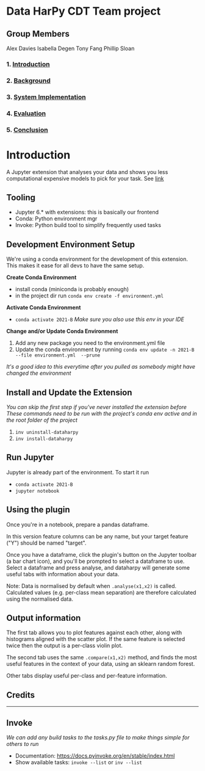 # Data HarPy CDT Team project

## Group Members
Alex Davies
Isabella Degen
Tony Fang
Phillip Sloan

### 1. [Introduction](#introduction)
### 2. [Background](Background/Readme.md)
### 3. [System Implementation](System_Implementation/README.md)
### 4. [Evaluation](Evaluation/README.md)
### 5. [Conclusion](Conclusion/README.md)

# Introduction

A Jupyter extension that analyses your data and shows you less computational expensive models to pick for your task. See [link](dataharpy/README.md)

## Tooling
- Jupyter 6.* with extensions: this is basically our frontend
- Conda: Python environment mgr
- Invoke: Python build tool to simplify frequently used tasks

## Development Environment Setup
We're using a conda environment for the development of this extension. This makes it ease for all devs to have the same setup.

**Create Conda Environment**
- install conda (miniconda is probably enough)
- in the project dir run `conda env create -f environment.yml`

**Activate Conda Environment**
- `conda activate 2021-B`
*Make sure you also use this env in your IDE*

**Change and/or Update Conda Environment**
1. Add any new package you need to the environment.yml file
2. Update the conda environment by running `conda env update -n 2021-B --file environment.yml  --prune`

*It's a good idea to this everytime after you pulled as somebody might have changed the environment*

## Install and Update the Extension

_You can skip the first step if you've never installed the extension before_
_These commands need to be run with the project's conda env active and in the root folder of the project_
1. `inv uninstall-dataharpy`
2. `inv install-dataharpy`

## Run Jupyter
Jupyter is already part of the environment. To start it run 
- `conda activate 2021-B`
- `jupyter notebook`

## Using the plugin
Once you're in a notebook, prepare a pandas dataframe.

In this version feature columns can be any name, but your target feature ("Y") should be named "target".

Once you have a dataframe, click the plugin's button on the Jupyter toolbar (a bar chart icon), and you'll be prompted to select a dataframe to use.
Select a dataframe and press analyse, and dataharpy will generate some useful tabs with information about your data.

Note: Data is normalised by default when `.analyse(x1,x2)` is called. Calculated values (e.g. per-class mean separation) are therefore calculated using the normalised data.

## Output information

The first tab allows you to plot features against each other, along with histograms aligned with the scatter plot. If the same feature is selected twice then the output is a per-class violin plot.

The second tab uses the same `.compare(x1,x2)` method, and finds the most useful features in the context of your data, using an sklearn random forest.

Other tabs display useful per-class and per-feature information.

## Credits
<TODO>

--------------------
## Invoke

_We can add any build tasks to the tasks.py file to make things simple for others to run_
 - Documentation: https://docs.pyinvoke.org/en/stable/index.html
 - Show available tasks: `invoke --list` or `inv --list`
 

